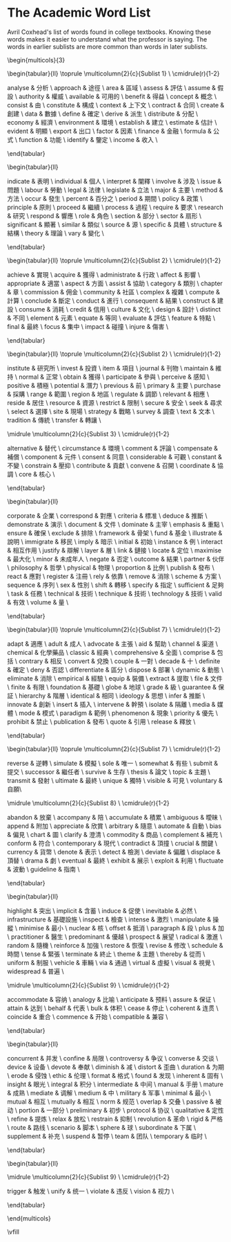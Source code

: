 # The Academic Word List

Avril Coxhead's list of words found in college textbooks. Knowing these words makes it easier to understand what the professor is saying. The words in earlier sublists are more common than words in later sublists.

\begin{multicols}{3}

\begin{tabular}{ll} \toprule
\multicolumn{2}{c}{Sublist 1} \\ \cmidrule(r){1-2}

analyse	&  分析 \\
approach	&  途徑 \\
area	&  區域 \\
assess	&  評估 \\
assume	&  假設 \\
authority	&  權威 \\
available	&  可用的 \\
benefit	&  得益 \\
concept	&  概念 \\
consist	&  由 \\
constitute	&  構成 \\
context	&  上下文 \\
contract	&  合同 \\
create	&  創建 \\
data	&  數據 \\
define	&  確定 \\
derive	&  派生 \\
distribute	&  分配 \\
economy	&  經濟 \\
environment	&  環境 \\
establish	&  建立 \\
estimate	&  估計 \\
evident	&  明顯 \\
export	&  出口 \\
factor	&  因素 \\
finance	&  金融 \\
formula	&  公式 \\
function	&  功能 \\
identify	&  鑒定 \\
income	&  收入 \\

\end{tabular}

\begin{tabular}{ll}

indicate	&  表明 \\
individual	&  個人 \\
interpret	&  闡釋 \\
involve	&  涉及 \\
issue	&  問題 \\
labour	&  勞動 \\
legal	&  法律 \\
legislate	&  立法 \\
major	&  主要 \\
method	&  方法 \\
occur	&  發生 \\
percent	&  百分之 \\
period	&  期間 \\
policy	&  政策 \\
principle	&  原則 \\
proceed	&  繼續 \\
process	&  過程 \\
require	&  要求 \\
research	&  研究 \\
respond	&  響應 \\
role	&  角色 \\
section	&  部分 \\
sector	&  扇形 \\
significant	&  顯著 \\
similar	&  類似 \\
source	&  源 \\
specific	&  具體 \\
structure	&  結構 \\
theory	&  理論 \\
vary	&  變化 \\

\end{tabular}

\begin{tabular}{ll} \toprule
\multicolumn{2}{c}{Sublist 2} \\ \cmidrule(r){1-2}

achieve	&  實現 \\
acquire	&  獲得 \\
administrate	&  行政 \\
affect	&  影響 \\
appropriate	&  適當 \\
aspect	&  方面 \\
assist	&  協助 \\
category	&  類別 \\
chapter	&  章 \\
commission	&  佣金 \\
community	&  社區 \\
complex	&  複雜 \\
compute	&  計算 \\
conclude	&  斷定 \\
conduct	&  進行 \\
consequent	&  結果 \\
construct	&  建設 \\
consume	&  消耗 \\
credit	&  信用 \\
culture	&  文化 \\
design	&  設計 \\
distinct	&  不同 \\
element	&  元素 \\
equate	&  等同 \\
evaluate	&  評估 \\
feature	&  特點 \\
final	&  最終 \\
focus	&  集中 \\
impact	&  碰撞 \\
injure	&  傷害 \\

\end{tabular}

\begin{tabular}{ll} \toprule
\multicolumn{2}{c}{Sublist 2} \\ \cmidrule(r){1-2}

institute	&  研究所 \\
invest	&  投資 \\
item	&  項目 \\
journal	&  刊物 \\
maintain	&  維持 \\
normal	&  正常 \\
obtain	&  獲得 \\
participate	&  參與 \\
perceive	&  感知 \\
positive	&  積極 \\
potential	&  潛力 \\
previous	&  前 \\
primary	&  主要 \\
purchase	&  採購 \\
range	&  範圍 \\
region	&  地區 \\
regulate	&  調節 \\
relevant	&  相應 \\
reside	&  居住 \\
resource	&  資源 \\
restrict	&  限制 \\
secure	&  安全 \\
seek	&  尋求 \\
select	&  選擇 \\
site	&  現場 \\
strategy	&  戰略 \\
survey	&  調查 \\
text	&  文本 \\
tradition	&  傳統 \\
transfer	&  轉讓 \\

\midrule
\multicolumn{2}{c}{Sublist 3} \\ \cmidrule(r){1-2}

alternative	&  替代 \\
circumstance	&  環境 \\
comment	&  評論 \\
compensate	&  補償 \\
component	&  元件 \\
consent	&  同意 \\
considerable	&  可觀 \\
constant	&  不變 \\
constrain	&  壓抑 \\
contribute	&  貢獻 \\
convene	&  召開 \\
coordinate	&  協調 \\
core	&  核心 \\

\end{tabular}

\begin{tabular}{ll}

corporate	&  企業 \\
correspond	&  對應 \\
criteria	&  標准 \\
deduce	&  推斷 \\
demonstrate	&  演示 \\
document	&  文件 \\
dominate	&  主宰 \\
emphasis	&  重點 \\
ensure	&  確保 \\
exclude	&  排除 \\
framework	&  骨架 \\
fund	&  基金 \\
illustrate	&  說明 \\
immigrate	&  移民 \\
imply	&  暗示 \\
initial	&  初始 \\
instance	&  例 \\
interact	&  相互作用 \\
justify	&  辯解 \\
layer	&  層 \\
link	&  鏈接 \\
locate	&  定位 \\
maximise	&  最大化 \\
minor	&  未成年人 \\
negate	&  否定 \\
outcome	&  結果 \\
partner	&  伙伴 \\
philosophy	&  哲學 \\
physical	&  物理 \\
proportion	&  比例 \\
publish	&  發布 \\
react	&  應對 \\
register	&  注冊 \\
rely	&  依靠 \\
remove	&  消除 \\
scheme	&  方案 \\
sequence	&  序列 \\
sex	&  性別 \\
shift	&  轉移 \\
specify	&  指定 \\
sufficient	&  足夠 \\
task	&  任務 \\
technical	&  技術 \\
technique	&  技術 \\
technology	&  技術 \\
valid	&  有效 \\
volume	&  量 \\

\end{tabular}

\begin{tabular}{ll} \toprule
\multicolumn{2}{c}{Sublist 7} \\ \cmidrule(r){1-2}

adapt	&  適應 \\
adult	&  成人 \\
advocate	&  主張 \\
aid	&  幫助 \\
channel	&  渠道 \\
chemical	&  化學藥品 \\
classic	&  經典 \\
comprehensive	&  全面 \\
comprise	&  包括 \\
contrary	&  相反 \\
convert	&  兌換 \\
couple	&  一對 \\
decade	&  十 \\
definite	&  確定 \\
deny	&  否認 \\
differentiate	&  區分 \\
dispose	&  部署 \\
dynamic	&  動態 \\
eliminate	&  消除 \\
empirical	&  經驗 \\
equip	&  裝備 \\
extract	&  提取 \\
file	&  文件 \\
finite	&  有限 \\
foundation	&  基礎 \\
globe	&  地球 \\
grade	&  級 \\
guarantee	&  保証 \\
hierarchy	&  階層 \\
identical	&  相同 \\
ideology	&  思想 \\
infer	&  推斷 \\
innovate	&  創新 \\
insert	&  插入 \\
intervene	&  幹預 \\
isolate	&  隔離 \\
media	&  媒體 \\
mode	&  模式 \\
paradigm	&  範例 \\
phenomenon	&  現象 \\
priority	&  優先 \\
prohibit	&  禁止 \\
publication	&  發布 \\
quote	&  引用 \\
release	&  釋放 \\

\end{tabular}

\begin{tabular}{ll} \toprule
\multicolumn{2}{c}{Sublist 7} \\ \cmidrule(r){1-2}

reverse	&  逆轉 \\
simulate	&  模擬 \\
sole	&  唯一 \\
somewhat	&  有些 \\
submit	&  提交 \\
successor	&  繼任者 \\
survive	&  生存 \\
thesis	&  論文 \\
topic	&  主題 \\
transmit	&  發射 \\
ultimate	&  最終 \\
unique	&  獨特 \\
visible	&  可見 \\
voluntary	&  自願\\

\midrule
\multicolumn{2}{c}{Sublist 8} \\ \cmidrule(r){1-2}

abandon	&  放棄 \\
accompany	&  陪 \\
accumulate	&  積累 \\
ambiguous	&  曖昧 \\
append	&  附加 \\
appreciate	&  欣賞 \\
arbitrary	&  隨意 \\
automate	&  自動 \\
bias	&  偏見 \\
chart	&  圖 \\
clarify	&  澄清 \\
commodity	&  商品 \\
complement	&  補充 \\
conform	&  符合 \\
contemporary	&  現代 \\
contradict	&  頂撞 \\
crucial	&  關鍵 \\
currency	&  貨幣 \\
denote	&  表示 \\
detect	&  檢測 \\
deviate	&  偏離 \\
displace	&  頂替 \\
drama	&  劇 \\
eventual	&  最終 \\
exhibit	&  展示 \\
exploit	&  利用 \\
fluctuate	&  波動 \\
guideline	&  指南 \\

\end{tabular}

\begin{tabular}{ll}

highlight	&  突出 \\
implicit	&  含蓄 \\
induce	&  促使 \\
inevitable	&  必然 \\
infrastructure	&  基礎設施 \\
inspect	&  檢查 \\
intense	&  激烈 \\
manipulate	&  操縱 \\
minimise	&  最小 \\
nuclear	&  核 \\
offset	&  抵消 \\
paragraph	&  段 \\
plus	&  加 \\
practitioner	&  醫生 \\
predominant	&  優越 \\
prospect	&  展望 \\
radical	&  激進 \\
random	&  隨機 \\
reinforce	&  加強 \\
restore	&  恢復 \\
revise	&  修改 \\
schedule	&  時間 \\
tense	&  緊張 \\
terminate	&  終止 \\
theme	&  主題 \\
thereby	&  從而 \\
uniform	&  制服 \\
vehicle	&  車輛 \\
via	&  通過 \\
virtual	&  虛擬 \\
visual	&  視覺 \\
widespread	&  普遍 \\

\midrule
\multicolumn{2}{c}{Sublist 9} \\ \cmidrule(r){1-2}

accommodate	& 容纳 \\
analogy	& 比喻 \\
anticipate	& 预料 \\
assure	& 保证 \\
attain	& 达到 \\
behalf	& 代表 \\
bulk	& 体积 \\
cease	& 停止 \\
coherent	& 连贯 \\
coincide	& 重合 \\
commence	& 开始 \\
compatible	& 兼容 \\

\end{tabular}

\begin{tabular}{ll}

concurrent	& 并发 \\
confine	& 局限 \\
controversy	& 争议 \\
converse	& 交谈 \\
device	& 设备 \\
devote	& 奉献 \\
diminish	& 减 \\
distort	& 歪曲 \\
duration	& 为期 \\
erode	& 侵蚀 \\
ethic	& 伦理 \\
format	& 格式 \\
found	& 发现 \\
inherent	& 固有 \\
insight	& 眼光 \\
integral	& 积分 \\
intermediate	& 中间 \\
manual	& 手册 \\
mature	& 成熟 \\
mediate	& 调解 \\
medium	& 中 \\
military	& 军事 \\
minimal	& 最小 \\
mutual	& 相互 \\
mutually	& 相互 \\
norm	& 规范 \\
overlap	& 交叠 \\
passive	& 被动 \\
portion	& 一部分 \\
preliminary	& 初步 \\
protocol	& 协议 \\
qualitative	& 定性 \\
refine	& 提炼 \\
relax	& 放松 \\
restrain	& 抑制 \\
revolution	& 革命 \\
rigid	& 严格 \\
route	& 路线 \\
scenario	& 脚本 \\
sphere	& 球 \\
subordinate	& 下属 \\
supplement	& 补充 \\
suspend	& 暂停 \\
team	& 团队 \\
temporary	& 临时 \\

\end{tabular}

\begin{tabular}{ll}

\midrule
\multicolumn{2}{c}{Sublist 9} \\ \cmidrule(r){1-2}

trigger	& 触发 \\
unify	& 统一 \\
violate	& 违反 \\
vision	& 视力 \\

\end{tabular}

\end{multicols}

\vfill
